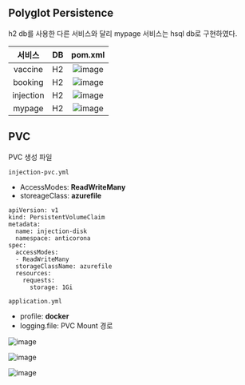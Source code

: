 ## Polyglot Persistence

h2 db를 사용한 다른 서비스와 달리 mypage 서비스는 hsql db로 구현하였다.

|서비스|DB|pom.xml|
| :--: | :--: | :--: |
|vaccine| H2 |![image](https://user-images.githubusercontent.com/2360083/120982836-1842be00-c7b4-11eb-91de-ab01170133fd.png)|
|booking| H2 |![image](https://user-images.githubusercontent.com/2360083/120982836-1842be00-c7b4-11eb-91de-ab01170133fd.png)|
|injection| H2 |![image](https://user-images.githubusercontent.com/2360083/120982836-1842be00-c7b4-11eb-91de-ab01170133fd.png)|
|mypage| H2 |![image](https://user-images.githubusercontent.com/2360083/120982836-1842be00-c7b4-11eb-91de-ab01170133fd.png)|


## PVC
PVC 생성 파일

<code>injection-pvc.yml</code>
- AccessModes: **ReadWriteMany**
- storeageClass: **azurefile**
```
apiVersion: v1
kind: PersistentVolumeClaim
metadata:
  name: injection-disk
  namespace: anticorona
spec:
  accessModes:
  - ReadWriteMany
  storageClassName: azurefile
  resources:
    requests:
      storage: 1Gi
```

<code>application.yml</code>
- profile: **docker**
- logging.file: PVC Mount 경로

![image](https://user-images.githubusercontent.com/2360083/120983856-10374e00-c7b5-11eb-93d5-42e1178912a8.png)


![image](https://user-images.githubusercontent.com/2360083/120983881-14fc0200-c7b5-11eb-807d-3aff8271741e.png)

![image](https://user-images.githubusercontent.com/2360083/120983890-175e5c00-c7b5-11eb-9332-04033438cea1.png)
